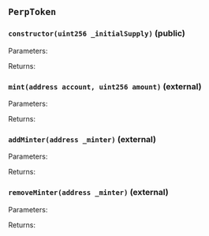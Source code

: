 ## `PerpToken`







### `constructor(uint256 _initialSupply)` (public)





Parameters:

Returns:
### `mint(address account, uint256 amount)` (external)





Parameters:

Returns:
### `addMinter(address _minter)` (external)





Parameters:

Returns:
### `removeMinter(address _minter)` (external)





Parameters:

Returns:
